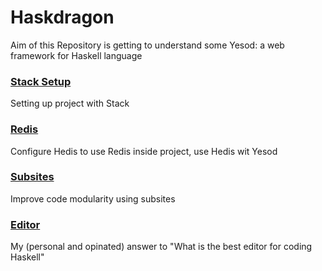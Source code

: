 # Haskdragon

Aim of this Repository is getting to understand some Yesod: a web framework for Haskell language


### [Stack Setup](./tutorial/Stack.md)
Setting up project with Stack

### [Redis](./tutorial/Redis.md)
Configure Hedis to use Redis inside project, use Hedis wit Yesod

### [Subsites](./tutorial/Subsites.md)
Improve code modularity using subsites

### [Editor](./tutorial/Editor.md)
My (personal and opinated) answer to "What is the best editor for coding Haskell"
